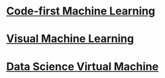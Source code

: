 # [Code-first Machine Learning](workbench/what-is-ml-workbench.md?toc=%2fazure%2fmachine-learning%2fworkbench%2ftoc.json)

# [Visual Machine Learning](studio/what-is-ml-studio.md?toc=%2fazure%2fmachine-learning%2fstudio%2ftoc.json)

# [Data Science Virtual Machine](data-science-virtual-machine/data-science-virtual-machine-overview.md?toc=%2fazure%2fmachine-learning%2fdata-science-virtual-machine%2ftoc.json)
